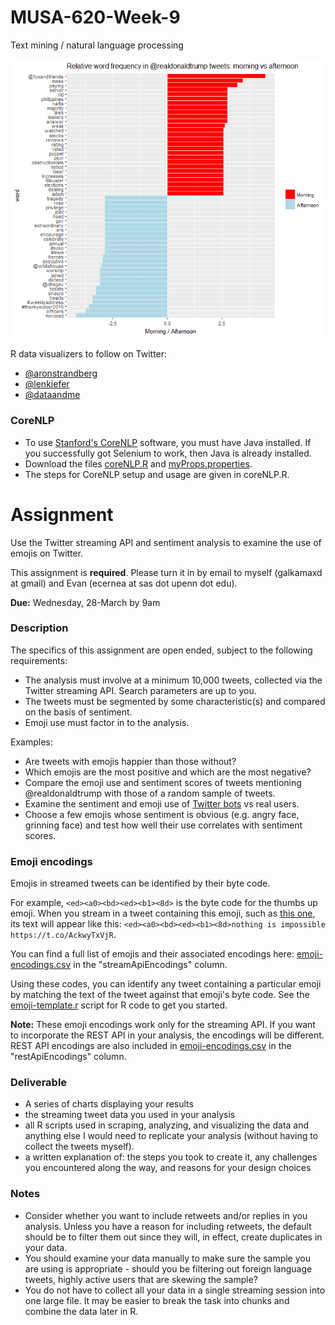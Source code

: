 # MUSA-620-Week-9
Text mining / natural language processing

![trump tweets relative word frequency](https://github.com/MUSA-620-Spring-2018/MUSA-620-Week-9/blob/master/realdonaldtrump-relative-word-frequency.png "trump tweets relative word frequency")

R data visualizers to follow on Twitter:
* [@aronstrandberg](https://twitter.com/aronstrandberg)
* [@lenkiefer](https://twitter.com/lenkiefer)
* [@dataandme](https://twitter.com/dataandme)

### CoreNLP

- To use [Stanford's CoreNLP](https://stanfordnlp.github.io/CoreNLP/index.html) software, you must have Java installed. If you successfully got Selenium to work, then Java is already installed.
- Download the files [coreNLP.R](https://github.com/MUSA-620-Spring-2018/MUSA-620-Week-9/blob/master/coreNLP.R) and [myProps.properties](https://github.com/MUSA-620-Spring-2018/MUSA-620-Week-9/blob/master/myProps.properties).
- The steps for CoreNLP setup and usage are given in coreNLP.R.


# Assignment <a id="assignment"></a>

Use the Twitter streaming API and sentiment analysis to examine the use of emojis on Twitter.

This assignment is **required**. Please turn it in by email to myself (galkamaxd at gmail) and Evan (ecernea at sas dot upenn dot edu).

**Due:** Wednesday, 28-March by 9am

### Description

The specifics of this assignment are open ended, subject to the following requirements:

* The analysis must involve at a minimum 10,000 tweets, collected via the Twitter streaming API. Search parameters are up to you.
* The tweets must be segmented by some characteristic(s) and compared on the basis of sentiment.
* Emoji use must factor in to the analysis.

Examples:

* Are tweets with emojis happier than those without?
* Which emojis are the most positive and which are the most negative?
* Compare the emoji use and sentiment scores of tweets mentioning @realdonaldtrump with those of a random sample of tweets.
* Examine the sentiment and emoji use of [Twitter bots](https://github.com/mkearney/botrnot) vs real users.
* Choose a few emojis whose sentiment is obvious (e.g. angry face, grinning face) and test how well their use correlates with sentiment scores.

### Emoji encodings

Emojis in streamed tweets can be identified by their byte code.

For example, `<ed><a0><bd><ed><b1><8d>` is the byte code for the thumbs up emoji. When you stream in a tweet containing this emoji, such as [this one](https://twitter.com/TheWWEWolfe/status/976187950252863491), its text will appear like this: `<ed><a0><bd><ed><b1><8d>nothing is impossible https://t.co/AckwyTxVjR`.

You can find a full list of emojis and their associated encodings here: [emoji-encodings.csv](https://github.com/MUSA-620-Spring-2018/MUSA-620-Week-9/blob/master/emoji-encodings.csv) in the "streamApiEncodings" column.

Using these codes, you can identify any tweet containing a particular emoji by matching the text of the tweet against that emoji's byte code. See the [emoji-template.r](https://github.com/MUSA-620-Spring-2018/MUSA-620-Week-9/blob/master/emoji-template.r) script for R code to get you started.

**Note:** These emoji encodings work only for the streaming API. If you want to incorporate the REST API in your analysis, the encodings will be different. REST API encodings are also included in [emoji-encodings.csv](https://github.com/MUSA-620-Spring-2018/MUSA-620-Week-9/blob/master/emoji-encodings.csv) in the "restApiEncodings" column.

### Deliverable

- A series of charts displaying your results
- the streaming tweet data you used in your analysis
- all R scripts used in scraping, analyzing, and visualizing the data and anything else I would need to replicate your analysis (without having to collect the tweets myself).
- a written explanation of: the steps you took to create it, any challenges you encountered along the way, and reasons for your design choices

### Notes

- Consider whether you want to include retweets and/or replies in you analysis. Unless you have a reason for including retweets, the default should be to filter them out since they will, in effect, create duplicates in your data.
- You should examine your data manually to make sure the sample you are using is appropriate - should you be filtering out foreign language tweets, highly active users that are skewing the sample?
- You do not have to collect all your data in a single streaming session into one large file. It may be easier to break the task into chunks and combine the data later in R. 
